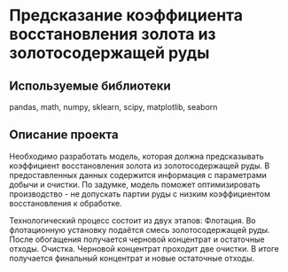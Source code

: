 # Предсказание коэффициента восстановления золота из золотосодержащей руды

## Используемые библиотеки
pandas, math, numpy, sklearn, scipy, matplotlib, seaborn

## Описание проекта

Необходимо разработать модель, которая должна предсказывать коэффициент восстановления золота из золотосодержащей руды. В предоставленных данных содержится информация с параметрами добычи и очистки.
По задумке, модель поможет оптимизировать производство - не допускать партии руды с низким коэффициентом восстановления к обработке.

Технологический процесс состоит из двух этапов: Флотация.
Во флотационную установку подаётся смесь золотосодержащей руды. После обогащения получается черновой концентрат и остаточные отходы.
Очистка.
Черновой концентрат проходит две очистки. В итоге получается финальный концентрат и новые остаточные отходы. 
